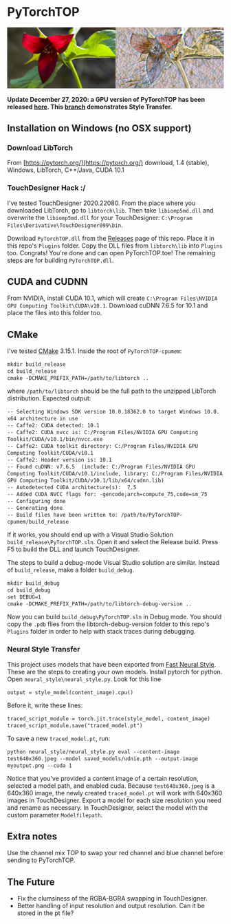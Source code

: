 # PyTorchTOP
![](docs/trillium_mosaic.jpg)

**Update December 27, 2020: a GPU version of PyTorchTOP has been released [here](https://github.com/DBraun/PyTorchTOP). This [branch](https://github.com/DBraun/PyTorchTOP/tree/model/style-transfer) demonstrates Style Transfer.**

## Installation on Windows (no OSX support)

### Download LibTorch
From [https://pytorch.org/](https://pytorch.org/) download, 1.4 (stable), Windows, LibTorch, C++/Java, CUDA 10.1

### TouchDesigner Hack :/
I've tested TouchDesigner 2020.22080. From the place where you downloaded LibTorch, go to `libtorch\lib`. Then take `libiomp5md.dll` and overwrite the `libiomp5md.dll` for your TouchDesigner: `C:\Program Files\Derivative\TouchDesigner099\bin`.

Download `PyTorchTOP.dll` from the [Releases](https://github.com/DBraun/PyTorchTOP-cpumem/releases) page of this repo. Place it in this repo's `Plugins` folder. Copy the DLL files from `libtorch\lib` into `Plugins` too. Congrats! You're done and can open PyTorchTOP.toe! The remaining steps are for building `PyTorchTOP.dll`.

## CUDA and CUDNN

From NVIDIA, install CUDA 10.1, which will create `C:\Program Files\NVIDIA GPU Computing Toolkit\CUDA\v10.1`. Download cuDNN 7.6.5 for 10.1 and place the files into this folder too.

## CMake

I've tested [CMake](https://cmake.org/download/) 3.15.1. Inside the root of `PyTorchTOP-cpumem`:

    mkdir build_release
    cd build_release
    cmake -DCMAKE_PREFIX_PATH=/path/to/libtorch ..

where `/path/to/libtorch` should be the full path to the unzipped LibTorch distribution. Expected output:

	-- Selecting Windows SDK version 10.0.18362.0 to target Windows 10.0.
	x64 architecture in use
	-- Caffe2: CUDA detected: 10.1
	-- Caffe2: CUDA nvcc is: C:/Program Files/NVIDIA GPU Computing Toolkit/CUDA/v10.1/bin/nvcc.exe
	-- Caffe2: CUDA toolkit directory: C:/Program Files/NVIDIA GPU Computing Toolkit/CUDA/v10.1
	-- Caffe2: Header version is: 10.1
	-- Found cuDNN: v7.6.5  (include: C:/Program Files/NVIDIA GPU Computing Toolkit/CUDA/v10.1/include, library: C:/Program Files/NVIDIA GPU Computing Toolkit/CUDA/v10.1/lib/x64/cudnn.lib)
	-- Autodetected CUDA architecture(s):  7.5
	-- Added CUDA NVCC flags for: -gencode;arch=compute_75,code=sm_75
	-- Configuring done
	-- Generating done
	-- Build files have been written to: /path/to/PyTorchTOP-cpumem/build_release
If it works, you should end up with a Visual Studio Solution `build_release\PyTorchTOP.sln`. Open it and select the Release build. Press F5 to build the DLL and launch TouchDesigner.

The steps to build a debug-mode Visual Studio solution are similar. Instead of `build_release`, make a folder `build_debug`.
    
    mkdir build_debug
    cd build_debug
    set DEBUG=1
    cmake -DCMAKE_PREFIX_PATH=/path/to/libtorch-debug-version ..

Now you can build `build_debug\PyTorchTOP.sln` in Debug mode. You should copy the `.pdb` files from the libtorch-debug-version folder to this repo's `Plugins` folder in order to help with stack traces during debugging.

### Neural Style Transfer

This project uses models that have been exported from [Fast Neural Style](https://github.com/pytorch/examples/tree/master/fast_neural_style). These are the steps to creating your own models. Install pytorch for python. Open `neural_style\neural_style.py`. Look for this line
    
    output = style_model(content_image).cpu()

Before it, write these lines:

	traced_script_module = torch.jit.trace(style_model, content_image)
	traced_script_module.save("traced_model.pt")

To save a new `traced_model.pt`, run:

    python neural_style/neural_style.py eval --content-image test640x360.jpeg --model saved_models/udnie.pth --output-image myoutput.png --cuda 1

Notice that you've provided a content image of a certain resolution, selected a model path, and enabled cuda. Because `test640x360.jpeg` is a 640x360 image, the newly created `traced_model.pt` will work with 640x360 images in TouchDesigner. Export a model for each size resolution you need and rename as necessary. In TouchDesigner, select the model with the custom parameter `Modelfilepath`.

## Extra notes

Use the channel mix TOP to swap your red channel and blue channel before sending to PyTorchTOP.

## The Future
* Fix the clumsiness of the RGBA-BGRA swapping in TouchDesigner.
* Better handling of input resolution and output resolution. Can it be stored in the pt file?
